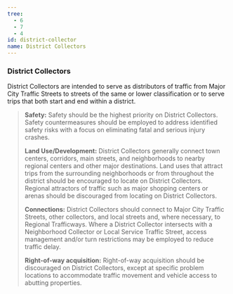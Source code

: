 ```yaml
---
tree:
  - 6
  - 7
  - 4
id: district-collector
name: District Collectors
---
```

### District Collectors

District Collectors are intended to serve as distributors of traffic from Major City Traffic Streets to streets of the same or lower classification or to serve trips that both start and end within a district.

> **Safety:** Safety should be the highest priority on District Collectors. Safety countermeasures should be employed to address identified safety risks with a focus on eliminating fatal and serious injury crashes.
>
> **Land Use/Development:** District Collectors generally connect town centers, corridors, main streets, and neighborhoods to nearby regional centers and other major destinations. Land uses that attract trips from the surrounding neighbor­hoods or from throughout the district should be encouraged to locate on District Collectors. Regional attractors of traffic such as major shopping centers or arenas should be discouraged from locating on District Collectors.
>
> **Connections:** District Collectors should connect to Major City Traffic Streets, other collectors, and local streets and, where necessary, to Regional Trafficways. Where a District Collector intersects with a Neighborhood Collector or Local Service Traffic Street, access management and/or turn restrictions may be employed to reduce traffic delay.
>
> **Right-of-way acquisition:** Right-of-way acquisition should be discouraged on District Collectors, except at specific problem locations to accommodate traffic movement and vehicle access to abutting properties.
